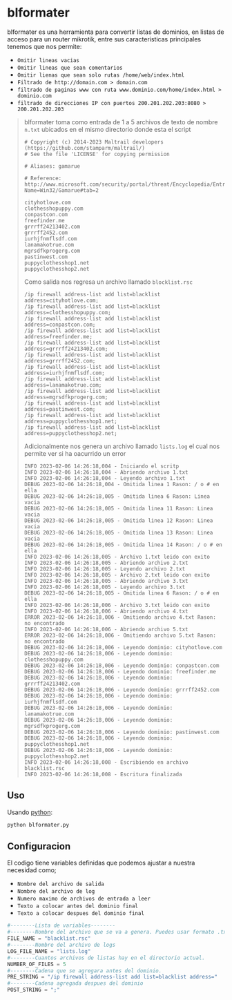 # blformater

blformater es una herramienta para convertir listas de dominios, en listas de acceso para un router mikrotik, entre sus caracteristicas principales tenemos que nos permite:
 
 - `Omitir lineas vacias`
 - `Omitir lineas que sean comentarios`
 - `Omitir lienas que sean solo rutas /home/web/index.html`
 - `Filtrado de http://domain.com > domain.com`
 - `filtrado de paginas www con ruta www.dominio.com/home/index.html > dominio.com`
 - `filtrado de direcciones IP con puertos 200.201.202.203:8080 > 200.201.202.203`

> blformater toma como entrada de 1 a 5 archivos de texto de nombre `n.txt` ubicados en el mismo directorio donde esta el script
>
>     # Copyright (c) 2014-2023 Maltrail developers (https://github.com/stamparm/maltrail/)
>     # See the file 'LICENSE' for copying permission
>
>     # Aliases: gamarue
>
>     # Reference: http://www.microsoft.com/security/portal/threat/Encyclopedia/Entry.aspx?Name=Win32/Gamarue#tab=2
>
>     cityhotlove.com
>     clothesshopuppy.com
>     conpastcon.com
>     freefinder.me
>     grrrff24213402.com
>     grrrff2452.com
>     iurhjfnmflsdf.com
>     lanamakotrue.com
>     mgrsdfkprogerg.com
>     pastinwest.com
>     puppyclothesshop1.net
>     puppyclothesshop2.net
> 
> Como salida nos regresa un archivo llamado `blocklist.rsc`
>
>     /ip firewall address-list add list=blacklist address=cityhotlove.com;
>     /ip firewall address-list add list=blacklist address=clothesshopuppy.com;
>     /ip firewall address-list add list=blacklist address=conpastcon.com;
>     /ip firewall address-list add list=blacklist address=freefinder.me;
>     /ip firewall address-list add list=blacklist address=grrrff24213402.com;
>     /ip firewall address-list add list=blacklist address=grrrff2452.com;
>     /ip firewall address-list add list=blacklist address=iurhjfnmflsdf.com;
>     /ip firewall address-list add list=blacklist address=lanamakotrue.com;
>     /ip firewall address-list add list=blacklist address=mgrsdfkprogerg.com;
>     /ip firewall address-list add list=blacklist address=pastinwest.com;
>     /ip firewall address-list add list=blacklist address=puppyclothesshop1.net;
>     /ip firewall address-list add list=blacklist address=puppyclothesshop2.net;
>
> Adicionalmente nos genera un archivo llamado `lists.log` el cual nos permite ver si ha oacurrido un error
>
>     INFO 2023-02-06 14:26:18,004 - Iniciando el scritp
>     INFO 2023-02-06 14:26:18,004 - Abriendo archivo 1.txt
>     INFO 2023-02-06 14:26:18,004 - Leyendo archivo 1.txt
>     DEBUG 2023-02-06 14:26:18,004 - Omitida linea 1 Rason: / o # en ella
>     DEBUG 2023-02-06 14:26:18,005 - Omitida linea 6 Rason: Linea vacia
>     DEBUG 2023-02-06 14:26:18,005 - Omitida linea 11 Rason: Linea vacia
>     DEBUG 2023-02-06 14:26:18,005 - Omitida linea 12 Rason: Linea vacia
>     DEBUG 2023-02-06 14:26:18,005 - Omitida linea 13 Rason: Linea vacia
>     DEBUG 2023-02-06 14:26:18,005 - Omitida linea 14 Rason: / o # en ella
>     INFO 2023-02-06 14:26:18,005 - Archivo 1.txt leido con exito
>     INFO 2023-02-06 14:26:18,005 - Abriendo archivo 2.txt
>     INFO 2023-02-06 14:26:18,005 - Leyendo archivo 2.txt
>     INFO 2023-02-06 14:26:18,005 - Archivo 2.txt leido con exito
>     INFO 2023-02-06 14:26:18,005 - Abriendo archivo 3.txt
>     INFO 2023-02-06 14:26:18,005 - Leyendo archivo 3.txt
>     DEBUG 2023-02-06 14:26:18,005 - Omitida linea 6 Rason: / o # en ella
>     INFO 2023-02-06 14:26:18,006 - Archivo 3.txt leido con exito
>     INFO 2023-02-06 14:26:18,006 - Abriendo archivo 4.txt
>     ERROR 2023-02-06 14:26:18,006 - Omitiendo archivo 4.txt Rason: no encontrado
>     INFO 2023-02-06 14:26:18,006 - Abriendo archivo 5.txt
>     ERROR 2023-02-06 14:26:18,006 - Omitiendo archivo 5.txt Rason: no encontrado
>     DEBUG 2023-02-06 14:26:18,006 - Leyendo dominio: cityhotlove.com
>     DEBUG 2023-02-06 14:26:18,006 - Leyendo dominio: clothesshopuppy.com
>     DEBUG 2023-02-06 14:26:18,006 - Leyendo dominio: conpastcon.com
>     DEBUG 2023-02-06 14:26:18,006 - Leyendo dominio: freefinder.me
>     DEBUG 2023-02-06 14:26:18,006 - Leyendo dominio: grrrff24213402.com
>     DEBUG 2023-02-06 14:26:18,006 - Leyendo dominio: grrrff2452.com
>     DEBUG 2023-02-06 14:26:18,006 - Leyendo dominio: iurhjfnmflsdf.com
>     DEBUG 2023-02-06 14:26:18,006 - Leyendo dominio: lanamakotrue.com
>     DEBUG 2023-02-06 14:26:18,006 - Leyendo dominio: mgrsdfkprogerg.com
>     DEBUG 2023-02-06 14:26:18,006 - Leyendo dominio: pastinwest.com
>     DEBUG 2023-02-06 14:26:18,006 - Leyendo dominio: puppyclothesshop1.net
>     DEBUG 2023-02-06 14:26:18,006 - Leyendo dominio: puppyclothesshop2.net
>     INFO 2023-02-06 14:26:18,008 - Escribiendo en archivo blacklist.rsc
>     INFO 2023-02-06 14:26:18,008 - Escritura finalizada

## Uso

Usando [python](https://www.python.org/ftp/python/3.10.9/python-3.10.9-amd64.exe):

```bash
python blformater.py
```

## Configuracion

El codigo tiene variables definidas que podemos ajustar a nuestra necesidad como;

- `Nombre del archivo de salida`
- `Nombre del archivo de log`
- `Numero maximo de archivos de entrada a leer`
- `Texto a colocar antes del dominio final`
- `Texto a colocar despues del dominio final`

```python
#--------Lista de variables--------
#--------Nombre del archivo que se va a genera. Puedes usar formato .txt
FILE_NAME = "blacklist.rsc"
#--------Nombre del archivo de logs
LOG_FILE_NAME = "lists.log"
#--------Cuantos archivos de listas hay en el directorio actual.
NUMBER_OF_FILES = 5
#--------Cadena que se agregara antes del dominio.
PRE_STRING = "/ip firewall address-list add list=blacklist address="
#--------Cadena agregada despues del dominio
POST_STRING = ";"
```

